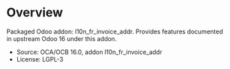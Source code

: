 # Overview

Packaged Odoo addon: l10n_fr_invoice_addr. Provides features documented in upstream Odoo 16 under this addon.

- Source: OCA/OCB 16.0, addon l10n_fr_invoice_addr
- License: LGPL-3
